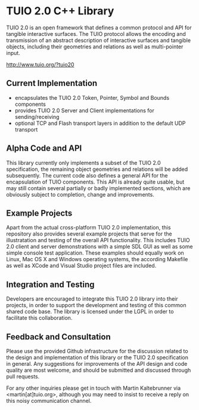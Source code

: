 TUIO 2.0 C++ Library
====================

TUIO 2.0 is an open framework that defines a common protocol and API for tangible interactive 
surfaces. The TUIO protocol allows the encoding and transmission of an abstract description of 
interactive surfaces and tangible objects, including their geometries and relations as well as 
multi-pointer input.

http://www.tuio.org/?tuio20


Current Implementation
----------------------

- encapsulates the TUIO 2.0 Token, Pointer, Symbol and Bounds components 
- provides TUIO 2.0 Server and Client implementations for sending/receiving
- optional TCP and Flash  transport layers in addition to the default UDP transport

Alpha Code and API
------------------

This library currently only implements a subset of the TUIO 2.0 specification, 
the remaining object geometries and relations will be added subsequently.
The current code also defines a general API for the encapsulation of TUIO components.
This API is already quite usable, but may still contain several partially or badly implemented sections,
which are obviously subject to completion, change and improvements.

Example Projects
----------------

Apart from the actual cross-platform TUIO 2.0 implementation, this repository also provides several example
projects that serve for the illustratation and testing of the overall API functionality. This includes TUIO 2.0
client and server demonstrations with a simple SDL GUI as well as some simple console test application.
These examples should equally work on Linux, Mac OS X and Windows operating systems, the according Makefile 
as well as XCode and Visual Studio project files are included.

Integration and Testing
----------------------

Developers are encouraged to integrate this TUIO 2.0 library into their projects,
in order to support the development and testing of this common shared code base.
The library is licensed under the LGPL in order to facilitate this collaboration.


Feedback and Consultation
--------------------------
Please use the provided Github infrastructure for the discussion related to the design 
and implementation of this library or the TUIO 2.0 specification in general. 
Any suggestions for improvements of the API design and code quality are most welcome, 
and should be submitted and discussed through pull requests. 

For any other inquiries please get in touch with Martin Kaltebrunner via <martin[at]tuio.org>,
although you may need to insist to receive a reply on this noisy communication channel.

